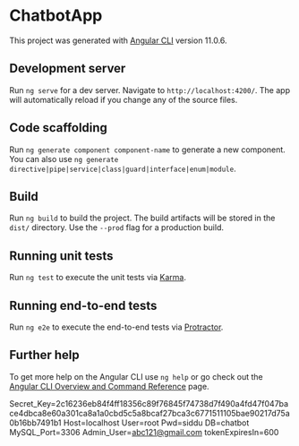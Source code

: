 # ChatbotApp

This project was generated with [Angular CLI](https://github.com/angular/angular-cli) version 11.0.6.

## Development server

Run `ng serve` for a dev server. Navigate to `http://localhost:4200/`. The app will automatically reload if you change any of the source files.

## Code scaffolding

Run `ng generate component component-name` to generate a new component. You can also use `ng generate directive|pipe|service|class|guard|interface|enum|module`.

## Build

Run `ng build` to build the project. The build artifacts will be stored in the `dist/` directory. Use the `--prod` flag for a production build.

## Running unit tests

Run `ng test` to execute the unit tests via [Karma](https://karma-runner.github.io).

## Running end-to-end tests

Run `ng e2e` to execute the end-to-end tests via [Protractor](http://www.protractortest.org/).

## Further help

To get more help on the Angular CLI use `ng help` or go check out the [Angular CLI Overview and Command Reference](https://angular.io/cli) page.

Secret_Key=2c16236eb84f4ff18356c89f76845f74738d7f490a4fd47f047bace4dbca8e60a301ca8a1a0cbd5c5a8bcaf27bca3c6771511105bae90217d75a0b16bb7491b1
Host=localhost
User=root
Pwd=siddu
DB=chatbot
MySQL_Port=3306
Admin_User=abc121@gmail.com
tokenExpiresIn=600
